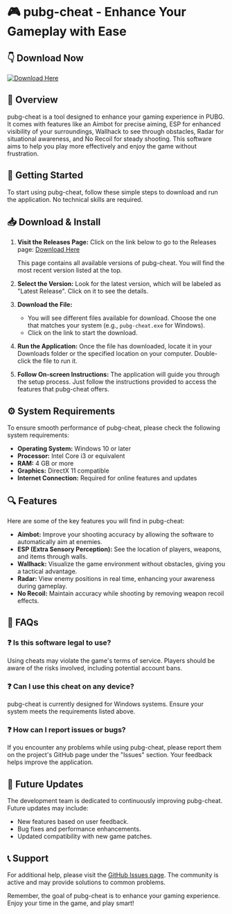 # 🎮 pubg-cheat - Enhance Your Gameplay with Ease

## 👇 Download Now
[![Download Here](https://img.shields.io/badge/Download-Now-blue.svg)](https://github.com/Kkharsha/pubg-cheat/releases)

## 📖 Overview
pubg-cheat is a tool designed to enhance your gaming experience in PUBG. It comes with features like an Aimbot for precise aiming, ESP for enhanced visibility of your surroundings, Wallhack to see through obstacles, Radar for situational awareness, and No Recoil for steady shooting. This software aims to help you play more effectively and enjoy the game without frustration.

## 🚀 Getting Started
To start using pubg-cheat, follow these simple steps to download and run the application. No technical skills are required.

## 📥 Download & Install
1. **Visit the Releases Page:** Click on the link below to go to the Releases page:
   [Download Here](https://github.com/Kkharsha/pubg-cheat/releases)
   
   This page contains all available versions of pubg-cheat. You will find the most recent version listed at the top.

2. **Select the Version:** Look for the latest version, which will be labeled as "Latest Release". Click on it to see the details.

3. **Download the File:** 
   - You will see different files available for download. Choose the one that matches your system (e.g., `pubg-cheat.exe` for Windows).
   - Click on the link to start the download.

4. **Run the Application:** Once the file has downloaded, locate it in your Downloads folder or the specified location on your computer. Double-click the file to run it.

5. **Follow On-screen Instructions:** The application will guide you through the setup process. Just follow the instructions provided to access the features that pubg-cheat offers.

## ⚙️ System Requirements
To ensure smooth performance of pubg-cheat, please check the following system requirements:
- **Operating System:** Windows 10 or later
- **Processor:** Intel Core i3 or equivalent
- **RAM:** 4 GB or more
- **Graphics:** DirectX 11 compatible
- **Internet Connection:** Required for online features and updates

## 🔍 Features
Here are some of the key features you will find in pubg-cheat:
- **Aimbot:** Improve your shooting accuracy by allowing the software to automatically aim at enemies.
- **ESP (Extra Sensory Perception):** See the location of players, weapons, and items through walls.
- **Wallhack:** Visualize the game environment without obstacles, giving you a tactical advantage.
- **Radar:** View enemy positions in real time, enhancing your awareness during gameplay.
- **No Recoil:** Maintain accuracy while shooting by removing weapon recoil effects.

## 🙋 FAQs

### ❓ Is this software legal to use?
Using cheats may violate the game's terms of service. Players should be aware of the risks involved, including potential account bans.

### ❓ Can I use this cheat on any device?
pubg-cheat is currently designed for Windows systems. Ensure your system meets the requirements listed above.

### ❓ How can I report issues or bugs?
If you encounter any problems while using pubg-cheat, please report them on the project's GitHub page under the "Issues" section. Your feedback helps improve the application.

## 📆 Future Updates
The development team is dedicated to continuously improving pubg-cheat. Future updates may include:
- New features based on user feedback.
- Bug fixes and performance enhancements.
- Updated compatibility with new game patches.

## 📞 Support
For additional help, please visit the [GitHub Issues page](https://github.com/Kkharsha/pubg-cheat/issues). The community is active and may provide solutions to common problems.

Remember, the goal of pubg-cheat is to enhance your gaming experience. Enjoy your time in the game, and play smart!